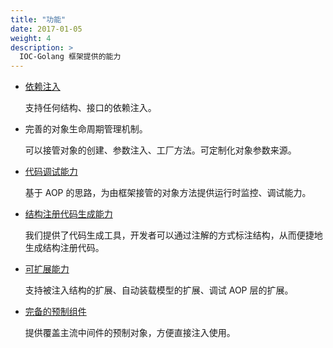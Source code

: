 ```yaml
---
title: "功能"
date: 2017-01-05
weight: 4
description: >
  IOC-Golang 框架提供的能力
---
```


- [依赖注入](/cn/docs/getting-started/tutorial/)

  支持任何结构、接口的依赖注入。

- 完善的对象生命周期管理机制。

  可以接管对象的创建、参数注入、工厂方法。可定制化对象参数来源。

- [代码调试能力](/cn/docs/examples/debug/)

  基于 AOP 的思路，为由框架接管的对象方法提供运行时监控、调试能力。

- [结构注册代码生成能力](/cn/docs/reference/iocli/#结构注解与sdcndocsconceptsd代码生成)

  我们提供了代码生成工具，开发者可以通过注解的方式标注结构，从而便捷地生成结构注册代码。

- [可扩展能力](/cn/docs/developer/)

  支持被注入结构的扩展、自动装载模型的扩展、调试 AOP 层的扩展。

- [完备的预制组件](/cn/docs/examples/)

  提供覆盖主流中间件的预制对象，方便直接注入使用。